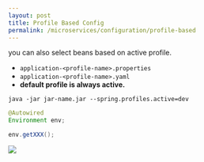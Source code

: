 ```yaml
---
layout: post
title: Profile Based Config
permalink: /microservices/configuration/profile-based
---
```


you can also select beans based on active profile.
- `application-<profile-name>.properties`
- `application-<profile-name>.yaml`
- **default profile is always active.**

```
java -jar jar-name.jar --spring.profiles.active=dev
```
```java
@Autowired
Environment env;

env.getXXX();
```

![]({{site.cdn}}/webservices/microservices/config-env-specific.png)
